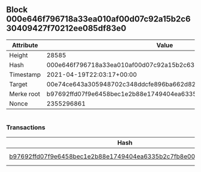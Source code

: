 ## Block 000e646f796718a33ea010af00d07c92a15b2c630409427f70212ee085df83e0

Attribute | Value
--- | ---
Height | 28585
Hash | 000e646f796718a33ea010af00d07c92a15b2c630409427f70212ee085df83e0
Timestamp | 2021-04-19T22:03:17+00:00
Target | 00e74ce643a305948702c348ddcfe896ba662d82c1a228faf4ad12250f07334e
Merke root | b97692ffd07f9e6458bec1e2b88e1749404ea6335b2c7fb8e0028e6ba8af361f
Nonce | 2355296861

```

```

### Transactions

Hash | Amount
--- | ---
[b97692ffd07f9e6458bec1e2b88e1749404ea6335b2c7fb8e0028e6ba8af361f](b97692ffd07f9e6458bec1e2b88e1749404ea6335b2c7fb8e0028e6ba8af361f.md) | 10.00000000 SKEPTI 

